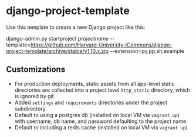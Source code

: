 django-project-template
=======================

Use this template to create a new Django project like this:

django-admin.py startproject _projectname_ --template=https://github.com/Harvard-University-iCommons/django-project-template/archive/stable/v1.10.x.zip --extension=py,pp,sh,example

## Customizations

* For production deployments, static assets from all app-level static directories are collected into a project level `http_static` directory, which is ignored by git.
* Added `settings` and `requirements` directories under the project subdirectory.
* Default to using a postgres db (installed on local VM via `vagrant up`) with
username, db name, and password defaulting to the project name
* Default to including a redis cache (installed on local VM via `vagrant up`)
